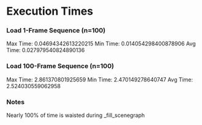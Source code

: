 # Execution Times

### Load 1-Frame Sequence (n=100)
Max Time: 0.04694342613220215
Min Time: 0.014054298400878906
Avg Time: 0.027979540824890136

### Load 100-Frame Sequence (n=100)
Max Time: 2.861370801925659
Min Time: 2.470149278640747
Avg Time: 2.524030559062958

### Notes
Nearly 100% of time is waisted during _fill_scenegraph
